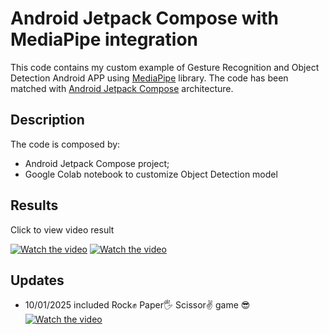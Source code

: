 # Android Jetpack Compose with MediaPipe integration

This code contains my custom example of Gesture Recognition and Object Detection Android APP using [MediaPipe](https://ai.google.dev/edge/mediapipe/solutions/guide) library.
The code has been matched with [Android Jetpack Compose](https://developer.android.com/compose) architecture.

## Description

The code is composed by:
- Android Jetpack Compose project;
- Google Colab notebook to customize Object Detection model

## Results

Click to view video result

[![Watch the video](https://img.youtube.com/vi/K6HKXiNspGU/maxresdefault.jpg)](https://youtube.com/shorts/K6HKXiNspGU)
[![Watch the video](https://img.youtube.com/vi/zpIXP_pxjUU/maxresdefault.jpg)](https://youtube.com/shorts/zpIXP_pxjUU)

## Updates

- 10/01/2025 included Rock✊ Paper🖐️ Scissor✌️ game 😎
  [![Watch the video](https://img.youtube.com/vi/ACZ2eCaLDXo/maxresdefault.jpg)](https://youtu.be/ACZ2eCaLDXo)
